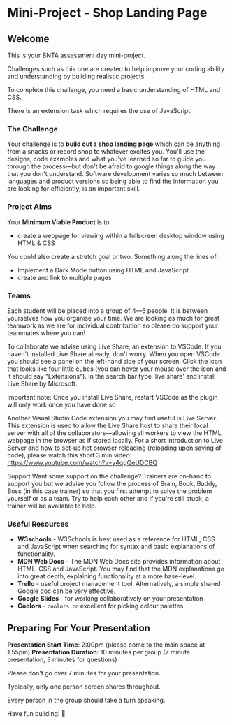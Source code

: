 # Mini-Project - Shop Landing Page
## Welcome
This is your BNTA assessment day mini-project.

Challenges such as this one are created to help improve your coding ability and understanding by building realistic projects.

To complete this challenge, you need a basic understanding of HTML and CSS.

There is an extension task which requires the use of JavaScript.

### The Challenge
Your challenge is to **build out a shop landing page** which can be anything from a snacks or record shop to whatever excites you. You'll use the designs, code examples and what you've learned so far to guide you through the process—but don't be afraid to google things along the way that you don't understand. Software development varies so much between languages and product versions so being able to find the information you are looking for efficiently, is an important skill.

### Project Aims
Your **Minimum Viable Product** is to:

- create a webpage for viewing within a fullscreen desktop window using HTML & CSS

You could also create a stretch goal or two. Something along the lines of:

- Implement a Dark Mode button using HTML and JavaScript
- create and link to multiple pages

### Teams
Each student will be placed into a group of 4—5 people. It is between yourselves how you organise your time. We are looking as much for great teamwork as we are for individual contribution so please do support your teammates where you can!

To collaborate we advise using Live Share, an extension to VSCode. If you haven't installed Live Share already, don't worry. When you open VSCode you should see a panel on the left-hand side of your screen. Click the icon that looks like four little cubes (you can hover your mouse over the icon and it should say "Extensions"). In the search bar type 'live share' and install Live Share by Microsoft.

Important note: Once you install Live Share, restart VSCode as the plugin will only work once you have done so

Another Visual Studio Code extension you may find useful is Live Server. This extension is used to allow the Live Share host to share their local server with all of the collaborators—allowing all workers to view the HTML webpage in the browser as if stored locally. For a short introduction to Live Server and how to set-up hot browser reloading (reloading upon saving of code), please watch this short 3 min video: https://www.youtube.com/watch?v=y4qqQeUDCBQ

Support
Want some support on the challenge? Trainers are on-hand to support you but we advise you follow the process of Brain, Book, Buddy, Boss (in this case trainer) so that you first attempt to solve the problem yourself or as a team. Try to help each other and if you're still stuck, a trainer will be available to help.


### Useful Resources
- **W3schools** - W3Schools is best used as a reference for HTML, CSS and JavaScript when searching for syntax and basic explanations of functionality.
- **MDN Web Docs** - The MDN Web Docs site provides information about HTML, CSS and JavaScript. You may find that the MDN explanations go into great depth, explaining functionality at a more base-level. 
- **Trello** - useful project management tool. Alternatively, a simple shared Google doc can be very effective.
- **Google Slides** - for working collaboratively on your presentation
- **Coolors** - `coolors.co` excellent for picking colour palettes


## Preparing For Your Presentation

**Presentation Start Time**: 2:00pm (please come to the main space at 1.55pm)
**Presentation Duration**: 10 minutes per group (7 minute presentation, 3 minutes for questions)

Please don't go over 7 minutes for your presentation.

Typically, only one person screen shares throughout.

Every person in the group should take a turn speaking.

Have fun building! 🚀
